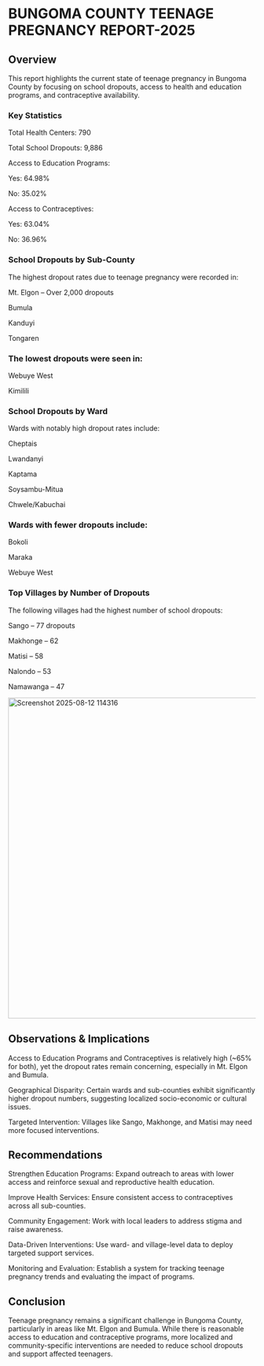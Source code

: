 # BUNGOMA COUNTY TEENAGE PREGNANCY REPORT-2025

## Overview
This report highlights the current state of teenage pregnancy in Bungoma County by focusing on school dropouts, access to health and education programs, and contraceptive availability.

### Key Statistics
Total Health Centers: 790

Total School Dropouts: 9,886

Access to Education Programs:

Yes: 64.98%

No: 35.02%

Access to Contraceptives:

Yes: 63.04%

No: 36.96%

### School Dropouts by Sub-County
The highest dropout rates due to teenage pregnancy were recorded in:

Mt. Elgon – Over 2,000 dropouts

Bumula

Kanduyi

Tongaren


### The lowest dropouts were seen in:

Webuye West

Kimilili

### School Dropouts by Ward
Wards with notably high dropout rates include:

Cheptais

Lwandanyi

Kaptama

Soysambu-Mitua

Chwele/Kabuchai


### Wards with fewer dropouts include:

Bokoli

Maraka

Webuye West


### Top Villages by Number of Dropouts
The following villages had the highest number of school dropouts:

Sango – 77 dropouts

Makhonge – 62

Matisi – 58

Nalondo – 53

Namawanga – 47



<img width="1157" height="652" alt="Screenshot 2025-08-12 114316" src="https://github.com/user-attachments/assets/911cc95e-0e51-463d-8c68-8a1ac907ce48" />



## Observations & Implications
Access to Education Programs and Contraceptives is relatively high (~65% for both), yet the dropout rates remain concerning, especially in Mt. Elgon and Bumula.

Geographical Disparity: Certain wards and sub-counties exhibit significantly higher dropout numbers, suggesting localized socio-economic or cultural issues.

Targeted Intervention: Villages like Sango, Makhonge, and Matisi may need more focused interventions.

## Recommendations
Strengthen Education Programs: Expand outreach to areas with lower access and reinforce sexual and reproductive health education.

Improve Health Services: Ensure consistent access to contraceptives across all sub-counties.

Community Engagement: Work with local leaders to address stigma and raise awareness.

Data-Driven Interventions: Use ward- and village-level data to deploy targeted support services.

Monitoring and Evaluation: Establish a system for tracking teenage pregnancy trends and evaluating the impact of programs.

## Conclusion
Teenage pregnancy remains a significant challenge in Bungoma County, particularly in areas like Mt. Elgon and Bumula. While there is reasonable access to education and contraceptive programs, more localized and community-specific interventions are needed to reduce school dropouts and support affected teenagers.

